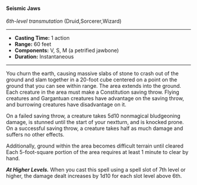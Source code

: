 #### Seismic Jaws
*6th-level transmutation* (Druid,Sorcerer,Wizard)
___
- **Casting Time:** 1 action
- **Range:** 60 feet
- **Components:** V, S, M (a petrified jawbone)
- **Duration:** Instantaneous
---
You churn the earth, causing massive slabs of stone to crash out of the ground and slam together in a 20-foot cube centered on a point on the ground that you can see within range. The area extends into the ground. Each creature in the area must make a Constitution saving throw. Flying creatures and Gargantuan creatures have advantage on the saving throw, and burrowing creatures have disadvantage on it. 

On a failed saving throw, a creature takes 5d10 non­magical bludgeoning damage, is stunned until the start of your nextturn, and is knocked prone. On a successful saving throw, a creature takes half as much damage and suffers no other effects.

Additionally, ground within the area becomes difficult terrain until cleared Each 5-foot-square portion of the area requires at least 1 minute to clear by hand.

***At Higher Levels.*** When you cast this spell using a spell slot of 7th level or higher, the damage dealt increases by 1d10 for each slot level above 6th. 
